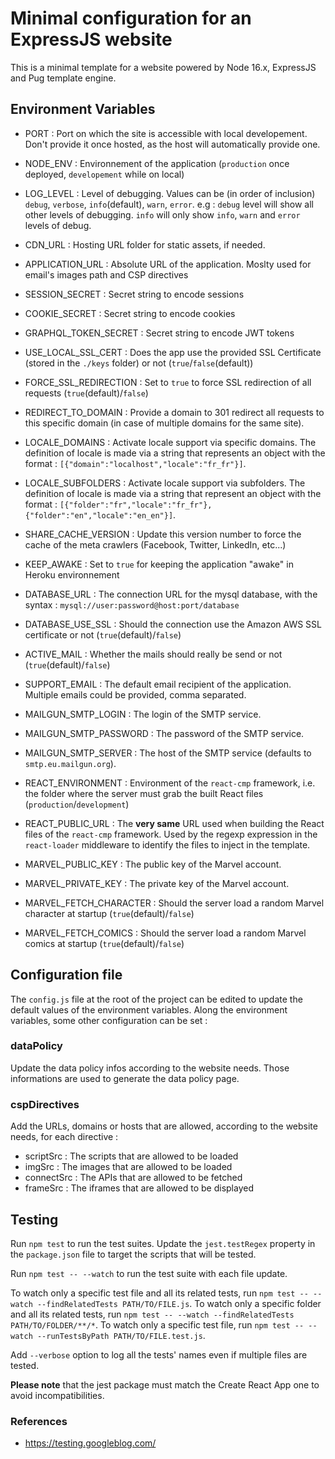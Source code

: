 # Minimal configuration for an ExpressJS website

This is a minimal template for a website powered by Node 16.x, ExpressJS and Pug template engine.

## <a name="environment"></a> Environment Variables
- PORT : Port on which the site is accessible with local developement. Don't provide it once hosted, as the host will automatically provide one.
- NODE_ENV : Environnement of the application (`production` once deployed, `developement` while on local)
- LOG_LEVEL : Level of debugging. Values can be (in order of inclusion) `debug`, `verbose`, `info`(default), `warn`, `error`. e.g : `debug` level will show all other levels of debugging. `info` will only show `info`, `warn` and `error` levels of debug.
- CDN_URL : Hosting URL folder for static assets, if needed.

- APPLICATION_URL : Absolute URL of the application. Moslty used for email's images path and CSP directives
- SESSION_SECRET : Secret string to encode sessions
- COOKIE_SECRET : Secret string to encode cookies
- GRAPHQL_TOKEN_SECRET : Secret string to encode JWT tokens
- USE_LOCAL_SSL_CERT : Does the app use the provided SSL Certificate (stored in the `./keys` folder) or not (`true`/`false`(default))
- FORCE_SSL_REDIRECTION : Set to `true` to force SSL redirection of all requests (`true`(default)/`false`)
- REDIRECT_TO_DOMAIN : Provide a domain to 301 redirect all requests to this specific domain (in case of multiple domains for the same site).
- LOCALE_DOMAINS : Activate locale support via specific domains. The definition of locale is made via a string that represents an object with the format : `[{"domain":"localhost","locale":"fr_fr"}]`.
- LOCALE_SUBFOLDERS : Activate locale support via subfolders. The definition of locale is made via a string that represent an object with the format : `[{"folder":"fr","locale":"fr_fr"},{"folder":"en","locale":"en_en"}]`.
- SHARE_CACHE_VERSION : Update this version number to force the cache of the meta crawlers (Facebook, Twitter, LinkedIn, etc...)
- KEEP_AWAKE : Set to `true` for keeping the application "awake" in Heroku environnement

- DATABASE_URL : The connection URL for the mysql database, with the syntax : `mysql://user:password@host:port/database`
- DATABASE_USE_SSL : Should the connection use the Amazon AWS SSL certificate or not (`true`(default)/`false`)

- ACTIVE_MAIL : Whether the mails should really be send or not (`true`(default)/`false`)
- SUPPORT_EMAIL : The default email recipient of the application. Multiple emails could be provided, comma separated.
- MAILGUN_SMTP_LOGIN : The login of the SMTP service.
- MAILGUN_SMTP_PASSWORD : The password of the SMTP service.
- MAILGUN_SMTP_SERVER : The host of the SMTP service (defaults to `smtp.eu.mailgun.org`).

- REACT_ENVIRONMENT : Environment of the `react-cmp` framework, i.e. the folder where the server must grab the built React files (`production`/`development`)
- REACT_PUBLIC_URL : The **very same** URL used when building the React files of the `react-cmp` framework. Used by the regexp expression in the `react-loader` middleware to identify the files to inject in the template.

- MARVEL_PUBLIC_KEY : The public key of the Marvel account.
- MARVEL_PRIVATE_KEY : The private key of the Marvel account.
- MARVEL_FETCH_CHARACTER : Should the server load a random Marvel character at startup (`true`(default)/`false`)
- MARVEL_FETCH_COMICS : Should the server load a random Marvel comics at startup (`true`(default)/`false`)

## <a name="config"></a> Configuration file
The `config.js` file at the root of the project can be edited to update the default values of the environment variables.
Along the environment variables, some other configuration can be set :
### dataPolicy
Update the data policy infos according to the website needs. Those informations are used to generate the data policy page.

### cspDirectives
Add the URLs, domains or hosts that are allowed, according to the website needs, for each directive :
- scriptSrc : The scripts that are allowed to be loaded
- imgSrc : The images that are allowed to be loaded
- connectSrc : The APIs that are allowed to be fetched
- frameSrc : The iframes that are allowed to be displayed

## Testing
Run `npm test` to run the test suites. Update the `jest.testRegex` property in the `package.json` file to target the scripts that will be tested.

Run `npm test -- --watch` to run the test suite with each file update. 

To watch only a specific test file and all its related tests, run `npm test -- --watch --findRelatedTests PATH/TO/FILE.js`.
To watch only a specific folder and all its related tests, run `npm test -- --watch --findRelatedTests PATH/TO/FOLDER/**/*`.
To watch only a specific test file, run `npm test -- --watch --runTestsByPath PATH/TO/FILE.test.js`.

Add `--verbose` option to log all the tests' names even if multiple files are tested.

**Please note** that the jest package must match the Create React App one to avoid incompatibilities.

### References
- https://testing.googleblog.com/